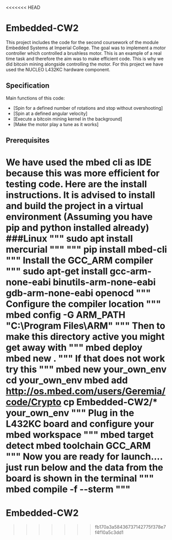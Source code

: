 <<<<<<< HEAD
# Embedded-CW2
This project includes the code for the second coursework of the module Embedded Systems at Imperial College. The goal was to implement a motor controller which controlled a brushless motor.
This is an example of a real time task and therefore the aim was to make efficient code. This is why we did bitcoin mining
alongside controlling the motor.
For this project we have used the NUCLEO L432KC hardware component.

## Specification

Main functions of this code:
* [Spin for a defined number of rotations and stop without overshooting]
* [Spin at a defined angular velocity]
* [Execute a bitcoin mining kernel in the background]
* [Make the motor play a tune as it works]

## Prerequisites
We have used the mbed cli as IDE because this was more efficient for testing code. Here are the install instructions. It is advised to install and build the project in a virtual environment (Assuming you have pip and python installed already)
###Linux
"""
sudo apt install mercurial
"""
"""
pip install mbed-cli
"""
Install the GCC_ARM compiler
"""
sudo apt-get install gcc-arm-none-eabi binutils-arm-none-eabi gdb-arm-none-eabi openocd
"""
Configure the compiler location
"""
mbed config -G ARM_PATH "C:\Program Files\ARM"
"""
Then to make this directory active you might get away with
"""
mbed deploy
mbed new .
"""
If that does not work try this
"""
mbed new your_own_env
cd your_own_env
mbed add http://os.mbed.com/users/Geremia/code/Crypto
cp Embedded-CW2/* your_own_env
"""
Plug in the L432KC board and configure your mbed workspace
"""
mbed target detect
mbed toolchain GCC_ARM
"""
Now you are ready for launch.... just run below and the data from the board is shown in the terminal
"""
mbed compile -f --sterm
"""
=======
# Embedded-CW2
>>>>>>> fb170a3a58436737142775f378e7f4f10a5c3dd1
